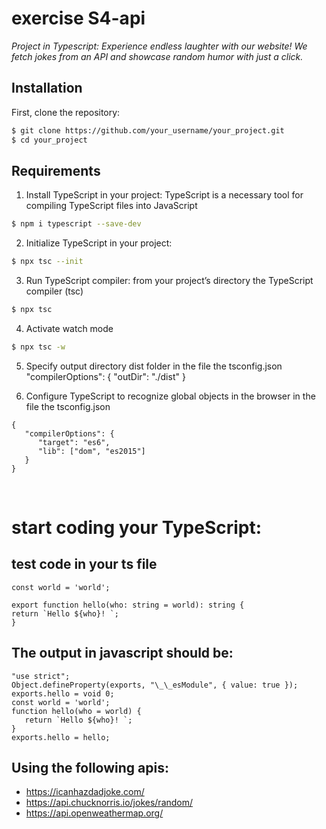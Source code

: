 # exercise S4-api

_Project in Typescript: Experience endless laughter with our website! We fetch jokes from an API and showcase random humor with just a click._
<br>

## Installation

First, clone the repository:

```bash
$ git clone https://github.com/your_username/your_project.git
$ cd your_project
```

## Requirements

1. Install TypeScript in your project: TypeScript is a necessary tool for compiling TypeScript files into JavaScript

```bash
$ npm i typescript --save-dev
```

2. Initialize TypeScript in your project:

```bash
$ npx tsc --init
```

3. Run TypeScript compiler: from your project’s directory the TypeScript compiler (tsc)

```bash
$ npx tsc
```

4. Activate watch mode

```bash
$ npx tsc -w
```

5. Specify output directory dist folder in the file the tsconfig.json
   "compilerOptions": {
   "outDir": "./dist"
   }

6. Configure TypeScript to recognize global objects in the browser in the file the tsconfig.json
````
{
   "compilerOptions": {
      "target": "es6",
      "lib": ["dom", "es2015"]
   }
}
````
   <br>

# start coding your TypeScript:

## test code in your ts file
```
const world = 'world';

export function hello(who: string = world): string {
return `Hello ${who}! `;
}
```
## The output in javascript should be:
```
"use strict";
Object.defineProperty(exports, "\_\_esModule", { value: true });
exports.hello = void 0;
const world = 'world';
function hello(who = world) {
   return `Hello ${who}! `;
}
exports.hello = hello;
```
## Using the following apis:

+ https://icanhazdadjoke.com/
+ https://api.chucknorris.io/jokes/random/
+ https://api.openweathermap.org/
